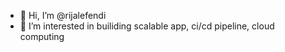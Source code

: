 - 👋 Hi, I’m @rijalefendi
- 👀 I’m interested in builiding scalable app, ci/cd pipeline, cloud computing

<!---
rijalefendi/rijalefendi is a ✨ special ✨ repository because its `README.md` (this file) appears on your GitHub profile.
You can click the Preview link to take a look at your changes.
--->
